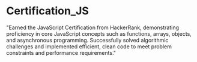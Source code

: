 # Certification_JS
"Earned the JavaScript Certification from HackerRank, demonstrating proficiency in core JavaScript concepts such as functions, arrays, objects, and asynchronous programming. Successfully solved algorithmic challenges and implemented efficient, clean code to meet problem constraints and performance requirements."
